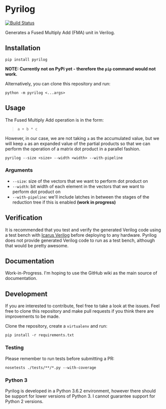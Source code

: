 # Pyrilog

[![Build Status](https://travis-ci.com/xbili/pyrilog.svg?token=xyqyxbAevSn1zLgfHgcb&branch=master)](https://travis-ci.com/xbili/pyrilog)

Generates a Fused Multiply Add (FMA) unit in Verilog.

## Installation

`pip install pyrilog`

**NOTE: Currently not on PyPi yet - therefore the `pip` command would not work.**

Alternatively, you can clone this repository and run:

`python -m pyrilog <...args>`

## Usage

The Fused Multiply Add operation is in the form:

> `a + b * c`

However, in our case, we are not taking `a` as the accumulated value, but we
will keep `a` as an expanded value of the partial products so that  we can
perform the operation of a matrix dot product in a parallel
fashion.

`pyrilog --size <size> --width <width> --with-pipeline`


### Arguments

* `--size`: size of the vectors that we want to perform dot product on
* `--width`: bit width of each element in the vectors that we want to perform dot
product on
* `--with-pipeline`: we'll include latches in between the stages of the
reduction tree if this is enabled **(work in progress)**


## Verification

It is recommended that you test and verify the generated Verilog code using a
test bench with [Icarus Verilog](http://iverilog.icarus.com/) before deploying
to any hardware. Pyrilog does not provide generated Verilog code to run as a
test bench, although that would be pretty awesome.


## Documentation

Work-in-Progress. I'm hoping to use the GitHub wiki as the main source of
documentation.


## Development

If you are interested to contribute, feel free to take a look at the issues.
Feel free to clone this repository and make pull requests if you think there
are improvements to be made.

Clone the repository, create a `virtualenv` and run:

`pip install -r requirements.txt`


### Testing

Please remember to run tests before submitting a PR:

`nosetests ./tests/**/*.py --with-coverage`


### Python 3

Pyrilog is developed in a Python 3.6.2 environment, however there should be
support for lower versions of Python 3. I cannot guarantee support for Python
2 versions.
